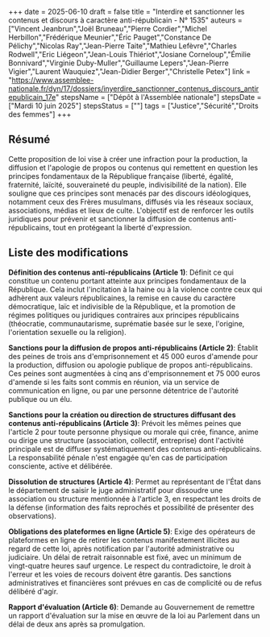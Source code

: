 +++
date = 2025-06-10
draft = false
title = "Interdire et sanctionner les contenus et discours à caractère anti-républicain - N° 1535"
auteurs = ["Vincent Jeanbrun","Joël Bruneau","Pierre Cordier","Michel Herbillon","Frédérique Meunier","Éric Pauget","Constance De Pélichy","Nicolas Ray","Jean-Pierre Taite","Mathieu Lefèvre","Charles Rodwell","Eric Liégeon","Jean-Louis Thiériot","Josiane Corneloup","Émilie Bonnivard","Virginie Duby-Muller","Guillaume Lepers","Jean-Pierre Vigier","Laurent Wauquiez","Jean-Didier Berger","Christelle Petex"]
link = "https://www.assemblee-nationale.fr/dyn/17/dossiers/inyerdire_sanctionner_contenus_discours_antirepublicain_17e"
stepsName = ["Dépôt à l'Assemblée nationale"]
stepsDate = ["Mardi 10 juin 2025"]
stepsStatus = [""]
tags = ["Justice","Sécurité","Droits des femmes"]
+++

## Résumé

Cette proposition de loi vise à créer une infraction pour la production, la diffusion et l'apologie de propos ou contenus qui remettent en question les principes fondamentaux de la République française (liberté, égalité, fraternité, laïcité, souveraineté du peuple, indivisibilité de la nation). Elle souligne que ces principes sont menacés par des discours idéologiques, notamment ceux des Frères musulmans, diffusés via les réseaux sociaux, associations, médias et lieux de culte. L'objectif est de renforcer les outils juridiques pour prévenir et sanctionner la diffusion de contenus anti-républicains, tout en protégeant la liberté d'expression.

## Liste des modifications

**Définition des contenus anti-républicains (Article 1)**: Définit ce qui constitue un contenu portant atteinte aux principes fondamentaux de la République. Cela inclut l'incitation à la haine ou à la violence contre ceux qui adhèrent aux valeurs républicaines, la remise en cause du caractère démocratique, laïc et indivisible de la République, et la promotion de régimes politiques ou juridiques contraires aux principes républicains (théocratie, communautarisme, suprématie basée sur le sexe, l'origine, l'orientation sexuelle ou la religion).

**Sanctions pour la diffusion de propos anti-républicains (Article 2)**: Établit des peines de trois ans d'emprisonnement et 45 000 euros d'amende pour la production, diffusion ou apologie publique de propos anti-républicains. Ces peines sont augmentées à cinq ans d'emprisonnement et 75 000 euros d'amende si les faits sont commis en réunion, via un service de communication en ligne, ou par une personne détentrice de l'autorité publique ou un élu.

**Sanctions pour la création ou direction de structures diffusant des contenus anti-républicains (Article 3)**: Prévoit les mêmes peines que l'article 2 pour toute personne physique ou morale qui crée, finance, anime ou dirige une structure (association, collectif, entreprise) dont l'activité principale est de diffuser systématiquement des contenus anti-républicains. La responsabilité pénale n'est engagée qu'en cas de participation consciente, active et délibérée.

**Dissolution de structures (Article 4)**: Permet au représentant de l'État dans le département de saisir le juge administratif pour dissoudre une association ou structure mentionnée à l'article 3, en respectant les droits de la défense (information des faits reprochés et possibilité de présenter des observations).

**Obligations des plateformes en ligne (Article 5)**: Exige des opérateurs de plateformes en ligne de retirer les contenus manifestement illicites au regard de cette loi, après notification par l'autorité administrative ou judiciaire. Un délai de retrait raisonnable est fixé, avec un minimum de vingt-quatre heures sauf urgence. Le respect du contradictoire, le droit à l'erreur et les voies de recours doivent être garantis. Des sanctions administratives et financières sont prévues en cas de complicité ou de refus délibéré d'agir.

**Rapport d'évaluation (Article 6)**: Demande au Gouvernement de remettre un rapport d'évaluation sur la mise en œuvre de la loi au Parlement dans un délai de deux ans après sa promulgation.
